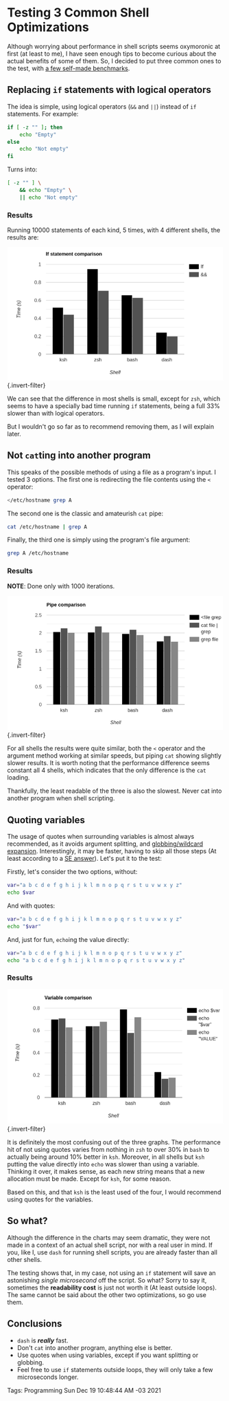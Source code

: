 # Testing 3 Common Shell Optimizations
Although worrying about performance in shell scripts seems oxymoronic at first (at least to me),
I have seen enough tips to become curious about the actual benefits of some of them.
So, I decided to put three common ones to the test, with [a few self-made benchmarks](https://github.com/hhhhhhhhhn/bensh).

## Replacing `if` statements with logical operators
The idea is simple, using logical operators (`&&` and `||`) instead of `if` statements.
For example:

```bash
if [ -z "" ]; then
	echo "Empty"
else
	echo "Not empty"
fi
```

Turns into:

```bash
[ -z "" ] \
	&& echo "Empty" \
	|| echo "Not empty"
```

### Results
Running 10000 statements of each kind, 5 times, with 4 different shells, the results are:

![If statement performance graph](./assets/shell-script-optimizations/ifchart.png){.invert-filter}

We can see that the difference in most shells is small,
except for `zsh`,
which seems to have a specially bad time running `if` statements,
being a full 33% slower than with logical operators.

But I wouldn't go so far as to recommend removing them, as I will explain later.

## Not `cat`ting into another program
This speaks of the possible methods of using a file as a program's input.
I tested 3 options.
The first one is redirecting the file contents using the `<` operator:

```bash
</etc/hostname grep A
```

The second one is the classic and amateurish `cat` pipe:

```bash
cat /etc/hostname | grep A
```

Finally, the third one is simply using the program's file argument:

```bash
grep A /etc/hostname
```

### Results
**NOTE**: Done only with 1000 iterations.

![Pipe performance graph](./assets/shell-script-optimizations/pipechart.png){.invert-filter}

For all shells the results were quite similar,
both the `<` operator and the argument method working at similar speeds,
but piping `cat` showing slightly slower results.
It is worth noting that the performance difference seems constant all 4 shells,
which indicates that the only difference is the `cat` loading.

Thankfully, the least readable of the three is also the slowest.
Never cat into another program when shell scripting.


## Quoting variables
The usage of quotes when surrounding variables is almost always recommended,
as it avoids argument splitting, and [globbing/wildcard expansion](https://tldp.org/LDP/abs/html/globbingref.html).
Interestingly, it may be faster, having to skip all those steps
(At least according to a [SE answer](https://unix.stackexchange.com/a/67131)).
Let's put it to the test:

Firstly, let's consider the two options, without:

```bash
var="a b c d e f g h i j k l m n o p q r s t u v w x y z"
echo $var
```

And with quotes:

```bash
var="a b c d e f g h i j k l m n o p q r s t u v w x y z"
echo "$var"
```

And, just for fun, `echo`ing the value directly:
```bash
var="a b c d e f g h i j k l m n o p q r s t u v w x y z"
echo "a b c d e f g h i j k l m n o p q r s t u v w x y z"
```

### Results

![Variables performance graph](./assets/shell-script-optimizations/varchart.png){.invert-filter}

It is definitely the most confusing out of the three graphs.
The performance hit of not using quotes varies from nothing in `zsh`
to over 30% in `bash` to actually being around 10% better in `ksh`.
Moreover, in all shells but `ksh` putting the value directly into `echo` was slower than using a variable.
Thinking it over, it makes sense, as each new string means that a new allocation must be made.
Except for `ksh`, for some reason.

Based on this, and that `ksh` is the least used of the four,
I would recommend using quotes for the variables.


## So what?
Although the difference in the charts may seem dramatic,
they were not made in a context of an actual shell script,
nor with a real user in mind.
If you, like I, use `dash` for running shell scripts,
you are already faster than all other shells.

The testing shows that, in my case,
not using an `if` statement will save an astonishing *single microsecond* off the script.
So what?
Sorry to say it, sometimes the **readability cost** is just not worth it (At least outside loops).
The same cannot be said about the other two optimizations, so go use them.

## Conclusions
- `dash` is ***really*** fast.
- Don't `cat` into another program, anything else is better.
- Use quotes when using variables, except if you want splitting or globbing.
- Feel free to use `if` statements outside loops,
  they will only take a few microseconds longer.

Tags: Programming
Sun Dec 19 10:48:44 AM -03 2021
